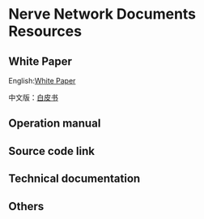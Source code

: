 # Nerve Network Documents Resources

## White Paper

English:[White Paper](./EN/Nerve-WhitePaper-v1.00.pdf)

中文版：[白皮书](./zh-CN/Nerve-WhitePaper-v1.00.pdf)

## Operation manual



## Source code link



## Technical documentation



## Others







